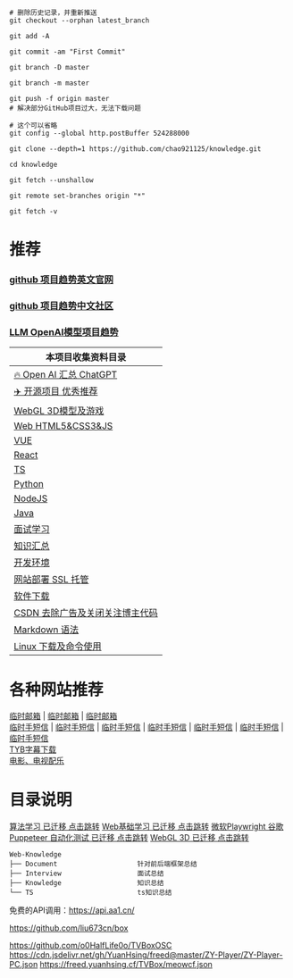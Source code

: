 ```shell
# 删除历史记录，并重新推送
git checkout --orphan latest_branch

git add -A

git commit -am "First Commit"

git branch -D master

git branch -m master

git push -f origin master
# 解决部分GitHub项目过大，无法下载问题

# 这个可以省略
git config --global http.postBuffer 524288000

git clone --depth=1 https://github.com/chao921125/knowledge.git

cd knowledge

git fetch --unshallow

git remote set-branches origin "*"

git fetch -v
```
# 推荐
### [github 项目趋势英文官网](https://github.com/trending)
### [github 项目趋势中文社区](https://www.githubs.cn/trending)
### [LLM OpenAI模型项目趋势](https://huggingface.co/spaces)
| 本项目收集资料目录                                 |
|-------------------------------------------|
| [🔥 Open AI 汇总 ChatGPT](./Document/AI.md) |
| [✈️ 开源项目 优秀推荐](./Document/Project.md)     |
| [WebGL 3D模型及游戏](./WebGL/README.md)        |
| [Web HTML5&CSS3&JS](./Document/Web.md)    |
| [VUE](./VUE/README.md)                    |
| [React](./React/README.md)                |
| [TS](./TS/README.md)                      |
| [Python](./Python/README.md)              |
| [NodeJS](./NodeJS/README.md)              |
| [Java](./Java/README.md)                  |
| [面试学习](./Interview/README.md)             |
| [知识汇总](./Knowledge/README.md)             |
| [开发环境](./Document/DevelopTools.md)        |
| [网站部署 SSL 托管](./Document/WebSite.md)      |
| [软件下载](./Document/System.md)              |
| [CSDN 去除广告及关闭关注博主代码](./Document/CSDN.md)  |
| [Markdown 语法](./Document/MarkDown.md)     |
| [Linux 下载及命令使用](./Linux/System.md)        |

# 各种网站推荐
[临时邮箱](https://www.linshi-email.com/) |
[临时邮箱](https://temp-mail.org/) |
[临时邮箱](https://www.guerrillamail.com/) \
[临时手短信](https://www.storytrain.info/) |
[临时手短信](https://yunduanxin.net/) |
[临时手短信](https://www.supercloudsms.com/zh/) |
[临时手短信](https://www.yunjiema.top/zh/) |
[临时手短信](https://www.yunduanxin.xyz/zh/) |
[临时手短信](https://www.free-sms-receive.com/zh/) |
[临时手短信](https://www.sms-receive-online.com/) \
[TYB字幕下载](https://addyoutube.com/) \
[电影、电视配乐](https://www.tunefind.com/)

# 目录说明
[算法学习 已迁移 点击跳转](https://github.com/chao921125/algorithm)
[Web基础学习 已迁移 点击跳转](https://github.com/chao921125/web)
[微软Playwright 谷歌Puppeteer 自动化测试 已迁移 点击跳转](https://github.com/chao921125/automation)
[WebGL 3D 已迁移 点击跳转](https://github.com/chao921125/web-gl)
```text
Web-Knowledge
├── Document                    针对前后端框架总结
├── Interview                   面试总结
├── Knowledge                   知识总结
└── TS                          ts知识总结
```
免费的API调用：https://api.aa1.cn/

https://github.com/liu673cn/box

https://github.com/o0HalfLife0o/TVBoxOSC
https://cdn.jsdelivr.net/gh/YuanHsing/freed@master/ZY-Player/ZY-Player-PC.json
https://freed.yuanhsing.cf/TVBox/meowcf.json





